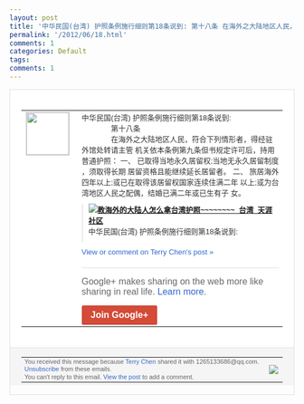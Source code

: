 ```yaml
---
layout: post
title: '中华民国(台湾) 护照条例施行细则第18条说到: 第十八条 在海外之大陆地区人民，...'
permalink: '/2012/06/18.html'
comments: 1
categories: Default
tags: 
comments: 1
---
```

<div style="border:solid 1px #dfdfdf;color:#686868;font:13px Arial"><div style="background-color:#fff;padding:20px;"><table cellpadding="0" cellspacing="0"><tr><td style="padding-right:15px;vertical-align:top"><a href="https://plus.google.com/_/notifications/ngemlink?&amp;emid=CPDK98T_3LACFap_TAodbX0AAA&amp;path=%2F108643996575278738906&amp;dt=1340201471177"><img height="75" src="https://lh3.googleusercontent.com/-KKRGTyJ5Bl0/AAAAAAAAAAI/AAAAAAAAEEY/jllxqER5dCk/s75-c-k-a/photo.jpg" style="border:solid 1px #cccccc;" width="75"/></a></td><td style="width:578px;color:#333;font:13px Arial;vertical-align:top;"><div style="padding-bottom:10px">中华民国(台湾) 护照条例施行细则第18条说到:<br/>　　　　第<wbr/>十八条<br/>　　　　在海外之大陆地区人民，符合<wbr/>下列情形者，得经驻外馆处转请主管 机关依本条例第九条但书规定许可后，持用普<wbr/>通护照： 一、 已取得当地永久居留权;当地无永久居留制度<wbr/>，须取得长期 居留资格且能继续延长居留者。 二、 旅居海外四年以上;或已在取得该居留权国家<wbr/>连续住满二年 以上;或为台湾地区人民之配偶，结婚已满二<wbr/>年或已生有子 女。&nbsp;</div><div style="margin-bottom:10px;padding-left:10px; border-left:2px solid #EAEAEA"><span style="margin-right:5px"><a href="http://bbs.city.tianya.cn/tianyacity/content/333/1/94225.shtml" style="zSoyz"><img border="0" src="https://images2-focus-opensocial.googleusercontent.com/gadgets/proxy?url=https://s2.googleusercontent.com/s2/favicons?domain%3Dbbs.city.tianya.cn&amp;container=focus&amp;gadget=a&amp;rewriteMime=image/*&amp;refresh=31536000&amp;resize_h=16"/><span style="font-weight:bold">教海外的大陆人怎么拿台湾护照~~~~~~<wbr/>~~_台湾_天涯社区</span></a><div style="padding-bottom:10px">中华民国(台湾) 护照条例施行细则第18条说到:</div></span></div><a href="https://plus.google.com/_/notifications/ngemlink?&amp;emid=CPDK98T_3LACFap_TAodbX0AAA&amp;path=%2F108643996575278738906%2Fposts%2FGXfy4H3qnEY%3Fgpinv%3DAMIXal8dLDGyGf8bK7M-AqCMiCXgC2m8HxFZI-WofxArInK9-mya-3HguZBfxftEeDkwVJO4ouF25adTBmDxa98mjJGckwe2MjGNvlTq3UsfvD0ZosZWIoA&amp;dt=1340201471177" style="color:#3366CC;text-decoration:none;">View or comment on Terry Chen's post »</a><div style="margin-top:20px;border-top:solid 1px #dfdfdf"><div style="padding:15px 0;color:#686868;font:16px Arial;">Google+ makes sharing on the web more like sharing in real life. <a href="http://www.google.com/+/learnmore/" style="color:#3366CC;text-decoration:none;">Learn more</a>.</div><a href="https://plus.google.com/_/notifications/ngemlink?&amp;emid=CPDK98T_3LACFap_TAodbX0AAA&amp;path=%2F%3Fgpinv%3DAMIXal8dLDGyGf8bK7M-AqCMiCXgC2m8HxFZI-WofxArInK9-mya-3HguZBfxftEeDkwVJO4ouF25adTBmDxa98mjJGckwe2MjGNvlTq3UsfvD0ZosZWIoA&amp;dt=1340201471177" style="display:inline-block;padding:7px 15px;background-color:#d44b38; color:#fff;font-size:16px; font-weight:bold;border-radius:2px;-webkit-border-radius:2px; -moz-border-radius:2px;border:solid 1px #c43b28; white-space:nowrap;text-decoration:none">Join Google+</a></div></td></tr></table></div><div style="border-top:solid 1px #dfdfdf;padding:0 20px; background-color:#f5f5f5"><table cellpadding="0" cellspacing="0" style="height:50px"><tbody><tr><td style="vertical-align:middle;width:100%; color:#636363;font:11px Arial; line-height:120%">You received this message because <a href="https://plus.google.com/_/notifications/ngemlink?&amp;emid=CPDK98T_3LACFap_TAodbX0AAA&amp;path=%2F108643996575278738906%3Fgpinv%3DAMIXal8dLDGyGf8bK7M-AqCMiCXgC2m8HxFZI-WofxArInK9-mya-3HguZBfxftEeDkwVJO4ouF25adTBmDxa98mjJGckwe2MjGNvlTq3UsfvD0ZosZWIoA&amp;dt=1340201471177" style="color:#3366CC;text-decoration:none;">Terry Chen</a> shared it with 1265133686@qq.com. <a href="https://plus.google.com/_/notifications/ngemlink?&amp;emid=CPDK98T_3LACFap_TAodbX0AAA&amp;path=%2F_%2Fnonplus%2Femailsettings%3Fgpinv%3DAMIXal8dLDGyGf8bK7M-AqCMiCXgC2m8HxFZI-WofxArInK9-mya-3HguZBfxftEeDkwVJO4ouF25adTBmDxa98mjJGckwe2MjGNvlTq3UsfvD0ZosZWIoA%26est%3DADH5u8W6G13oCdo2cbYokM-ns12_4EchZ6lZRQaC3EnKl7CGACazCMU3zpKamrs2E-RUdvFwt3IRwLTUBmmDZHfG9x-Jgt781uq_fe463lPhFZPLmyEsjsHBK75PmsuGoe2YfqlTJE_6&amp;dt=1340201471177" style="color:#3366CC;text-decoration:none;">Unsubscribe</a> from these emails.<br/>You can't reply to this email. <a href="https://plus.google.com/_/notifications/ngemlink?&amp;emid=CPDK98T_3LACFap_TAodbX0AAA&amp;path=%2F108643996575278738906%2Fposts%2FGXfy4H3qnEY%3Fgpinv%3DAMIXal8dLDGyGf8bK7M-AqCMiCXgC2m8HxFZI-WofxArInK9-mya-3HguZBfxftEeDkwVJO4ouF25adTBmDxa98mjJGckwe2MjGNvlTq3UsfvD0ZosZWIoA&amp;dt=1340201471177" style="color:#3366CC;text-decoration:none;">View the post</a> to add a comment.<br/></td><td><img src="https://ssl.gstatic.com/s2/oz/images/notifications/logo/google-plus-6617a72bb36cc548861652780c9e6ff1.png"/></td></tr></tbody></table></div></div>